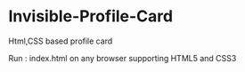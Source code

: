 # Invisible-Profile-Card
Html,CSS based profile card

Run : index.html on any browser supporting HTML5 and CSS3
